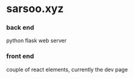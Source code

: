 sarsoo.xyz
===============

### back end 
python flask web server

### front end
couple of react elements, currently the dev page
